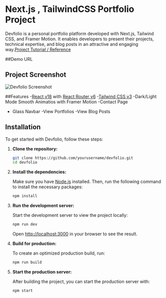 # Next.js , TailwindCSS Portfolio Project

Devfolio is a personal portfolio platform developed with Next.js, Tailwind CSS, and Framer Motion. It enables developers to present their projects, technical expertise, and blog posts in an attractive and engaging way.[Project Tutorial / Reference]( https://github.com/mdalmamunit427/dev...)

##Demo URL
## Project Screenshot

![Devfolio Screenshot](image/screenshot.png)

##Features
-[React v18](https://reactjs.org) with [React Router v6](https://reactrouter.com)
-[Tailwind CSS v3](https://tailwindcss.com)
-Dark/Light Mode 
Smooth Animatios with Framer Motion
-Contact Page
- Glass Navbar
-View Portfolios
-View Blog Posts
## Installation

To get started with Devfolio, follow these steps:

1. **Clone the repository:**

   ```bash
   git clone https://github.com/yourusername/devfolio.git
   cd devfolio
   ```

2. **Install the dependencies:**

   Make sure you have [Node.js](https://nodejs.org/) installed. Then, run the following command to install the necessary packages:

   ```bash
   npm install
   ```

3. **Run the development server:**

   Start the development server to view the project locally:

   ```bash
   npm run dev
   ```

   Open [http://localhost:3000](http://localhost:3000) in your browser to see the result.

4. **Build for production:**

   To create an optimized production build, run:

   ```bash
   npm run build
   ```

5. **Start the production server:**

   After building the project, you can start the production server with:

   ```bash
   npm start
   ```